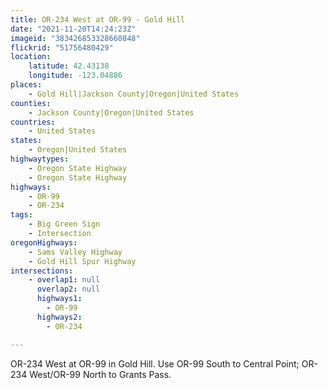 ```yaml
---
title: OR-234 West at OR-99 - Gold Hill
date: "2021-11-20T14:24:23Z"
imageid: "383426853328660848"
flickrid: "51756480429"
location:
    latitude: 42.43138
    longitude: -123.04886
places:
    - Gold Hill|Jackson County|Oregon|United States
counties:
    - Jackson County|Oregon|United States
countries:
    - United States
states:
    - Oregon|United States
highwaytypes:
    - Oregon State Highway
    - Oregon State Highway
highways:
    - OR-99
    - OR-234
tags:
    - Big Green Sign
    - Intersection
oregonHighways:
    - Sams Valley Highway
    - Gold Hill Spur Highway
intersections:
    - overlap1: null
      overlap2: null
      highways1:
        - OR-99
      highways2:
        - OR-234

---
```

OR-234 West at OR-99 in Gold Hill.  Use OR-99 South to Central Point; OR-234 West/OR-99 North to Grants Pass.